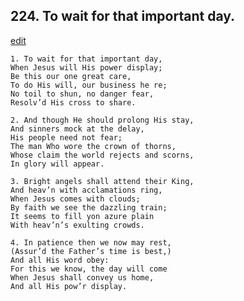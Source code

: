 
## 224.  To wait for that important day.
[edit](https://docs.google.com/document/d/1lVkhuIQjwJHTL61e8_ZOtoru2CPX-ASC/edit?mode=html)



    1. To wait for that important day,
    When Jesus will His power display;
    Be this our one great care,
    To do His will, our business he re;
    No toil to shun, no danger fear,
    Resolv’d His cross to share.

    2. And though He should prolong His stay, 
    And sinners mock at the delay,
    His people need not fear;
    The man Who wore the crown of thorns, 
    Whose claim the world rejects and scorns, 
    In glory will appear.

    3. Bright angels shall attend their King, 
    And heav’n with acclamations ring,
    When Jesus comes with clouds;
    By faith we see the dazzling train;
    It seems to fill yon azure plain 
    With heav’n’s exulting crowds.

    4. In patience then we now may rest, 
    (Assur’d the Father’s time is best,)
    And all His word obey:
    For this we know, the day will come 
    When Jesus shall convey us home, 
    And all His pow’r display.
